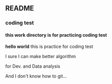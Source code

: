 ## README
### coding test
#### this work directory is for practicing coding test

**hello world**
this is practice for coding test

I sure I can make better algorithm

for Dev. and Data analysis

And I don't know how to git...
